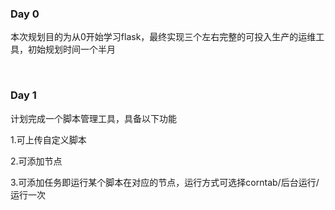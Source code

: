 ### Day 0

本次规划目的为从0开始学习flask，最终实现三个左右完整的可投入生产的运维工具，初始规划时间一个半月

 

### Day 1

计划完成一个脚本管理工具，具备以下功能

1.可上传自定义脚本

2.可添加节点

3.可添加任务即运行某个脚本在对应的节点，运行方式可选择corntab/后台运行/运行一次

